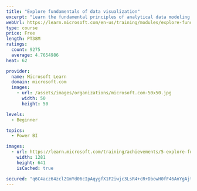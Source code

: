 ```yaml
---
title: "Explore fundamentals of data visualization"
excerpt: "Learn the fundamental principles of analytical data modeling and data visualization, using Microsoft Power BI as a platform to explore these principles in action."
webUrl: https://learn.microsoft.com/en-us/training/modules/explore-fundamentals-data-visualization/
type: course
price: Free
length: PT38M
ratings:
  count: 9275
  average: 4.7654986
heat: 62

provider:
  name: Microsoft Learn
  domain: microsoft.com
  images:
    - url: /assets/images/organizations/microsoft.com-50x50.jpg
      width: 50
      height: 50

levels:
  - Beginner

topics:
  - Power BI

images:
  - url: https://learn.microsoft.com/training/achievements/5-explore-fundamentals-of-data-visualization-social.png
    width: 1281
    height: 641
    isCached: true

secured: "q6C4acz64zclZGmYd06cIpAqygfX1F2iwjc3LsR4+cR+DbowH0fF46AnYgAjtRpMvDJAHDNQ5LcgKDrU16GS+/DL/6hbjoocbNUW2wBWicEKkyp+6zB1gUpK5mvaOjWguB/RZ1M9ul/DrRvx67FWGfhK2qZHXmwN/48HgfddFmqsjUpqn5J1M6lvyxi/7Qk1yeVNizEX4zcnx2QemK2bTdsKz2YohJnE/Dooz1HaXN8FItDc+I2UvT8PIoA4mScBDpv3u8n4douOMC673RXzNx8/mF6L+ZerTRFoJwos0OT3T2PUUIhbQ594yP3EJF8mHm7XZsz+BTjqFLLE2Cjx5B92LGSP2uuXC/qJQTYL/8Ftw1Wy9xNVVG0c0JTms68Nq9+ItasTFjTPPeIOkTBjpcsGlpVOW24qbz8kR77zgxg=;qqbjAgJMotFfgA3GKw0rDw=="
---
```


